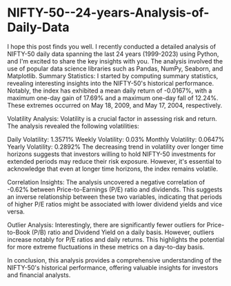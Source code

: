 # NIFTY-50--24-years-Analysis-of-Daily-Data
I hope this post finds you well. I recently conducted a detailed analysis of NIFTY-50 daily data spanning the last 24 years (1999-2023) using Python, and I'm excited to share the key insights with you. The analysis involved the use of popular data science libraries such as Pandas, NumPy, Seaborn, and Matplotlib.
Summary Statistics:
I started by computing summary statistics, revealing interesting insights into the NIFTY-50's historical performance. Notably, the index has exhibited a mean daily return of -0.0167%, with a maximum one-day gain of 17.69% and a maximum one-day fall of 12.24%. These extremes occurred on May 18, 2009, and May 17, 2004, respectively.

Volatility Analysis:
Volatility is a crucial factor in assessing risk and return. The analysis revealed the following volatilities:

Daily Volatility: 1.3571%
Weekly Volatility: 0.03%
Monthly Volatility: 0.0647%
Yearly Volatility: 0.2892%
The decreasing trend in volatility over longer time horizons suggests that investors willing to hold NIFTY-50 investments for extended periods may reduce their risk exposure. However, it's essential to acknowledge that even at longer time horizons, the index remains volatile.

Correlation Insights:
The analysis uncovered a negative correlation of -0.62% between Price-to-Earnings (P/E) ratio and dividends. This suggests an inverse relationship between these two variables, indicating that periods of higher P/E ratios might be associated with lower dividend yields and vice versa.

Outlier Analysis:
Interestingly, there are significantly fewer outliers for Price-to-Book (P/B) ratio and Dividend Yield on a daily basis. However, outliers increase notably for P/E ratios and daily returns. This highlights the potential for more extreme fluctuations in these metrics on a day-to-day basis.

In conclusion, this analysis provides a comprehensive understanding of the NIFTY-50's historical performance, offering valuable insights for investors and financial analysts.
